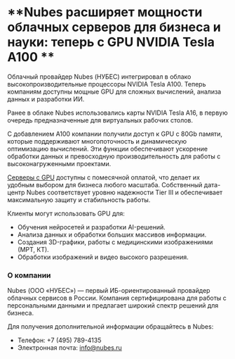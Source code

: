 # **Nubes расширяет мощности облачных серверов для бизнеса и науки: теперь с GPU NVIDIA Tesla A100 **

Облачный провайдер Nubes (НУБЕС) интегрировал в облако высокопроизводительные процессоры NVIDIA Tesla A100. Теперь компаниям доступны мощные GPU для сложных вычислений, анализа данных и разработки ИИ.

Ранее в облаке Nubes использовались карты NVIDIA Tesla A16, в первую очередь предназначенные для виртуальных рабочих столов.

С добавлением A100 компании получили доступ к GPU с 80Gb памяти, которые поддерживают многопоточность и динамическую оптимизацию вычислений. Эти функции обеспечивают ускорение обработки данных и превосходную производительность для работы с высоконагруженными проектами.

[Серверы с GPU](https://nubes.ru/cloud/resources/gpu-servers) доступны с помесячной оплатой, что делает их удобным выбором для бизнеса любого масштаба. Собственный дата-центр Nubes соответствует уровню надежности Tier III и обеспечивает максимальную защиту и стабильность работы.

Клиенты могут использовать GPU для:

- Обучения нейросетей и разработки AI-решений.
- Анализа данных и обработки больших массивов информации.
- Создания 3D-графики, работы с медицинскими изображениями (МРТ, КТ).
- Обработки изображений и видео высокого разрешения.

### О компании

Nubes (ООО «НУБЕС») — первый ИБ-ориентированный провайдер облачных сервисов в России. Компания сертифицирована для работы с персональными данными и предлагает широкий спектр решений для бизнеса.

Для получения дополнительной информации обращайтесь в  Nubes:

- Телефон: +7 (495) 789-4135
- Электронная почта: [info@nubes.ru](mailto:info@nubes.ru)
